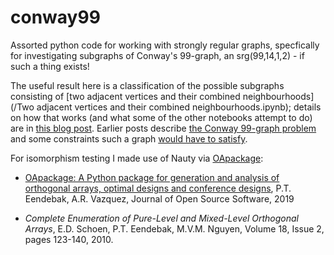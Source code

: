 # conway99
Assorted python code for working with strongly regular graphs, specfically for investigating subgraphs of Conway's 99-graph, an srg(99,14,1,2) - if such a thing exists! 

The useful result here is a classification of the possible subgraphs consisting of [two adjacent vertices and their combined neighbourhoods](/Two adjacent vertices and their combined neighbourhoods.ipynb); details on how that works (and what some of the other notebooks attempt to do) are in [this blog post](https://maths.straylight.co.uk/archives/1330). Earlier posts describe [the Conway 99-graph problem](https://maths.straylight.co.uk/archives/1299) and some constraints such a graph [would have to satisfy](https://maths.straylight.co.uk/archives/1315).

For isomorphism testing I made use of Nauty via [OApackage](https://github.com/eendebakpt/oapackage):

<ul>
<li><p><a class="reference external" href="https://doi.org/10.21105/joss.01097">OApackage: A Python package for generation and analysis of orthogonal arrays, optimal designs and conference designs</a>, P.T. Eendebak, A.R. Vazquez, Journal of Open Source Software, 2019</p></li>
<li><p><em>Complete Enumeration of Pure-Level and Mixed-Level Orthogonal Arrays</em>, E.D. Schoen, P.T. Eendebak, M.V.M. Nguyen, Volume 18, Issue 2, pages 123-140, 2010.</p></li>
</ul>


